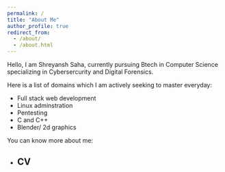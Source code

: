 ```yaml
---
permalink: /
title: "About Me"
author_profile: true
redirect_from: 
  - /about/
  - /about.html
---
```


Hello, I am Shreyansh Saha, currently pursuing Btech in Computer Science specializing in Cybersercurity and Digital Forensics.

Here is a list of domains which I am actively seeking to master everyday:
- Full stack web development
- Linux adminstration
- Pentesting
- C and C++
- Blender/ 2d graphics

You can know more about me:
- CV
    - 
